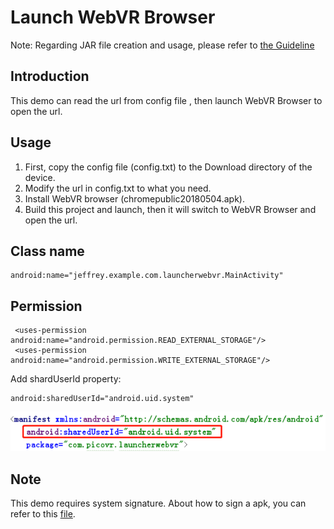 # Launch WebVR Browser 

Note: Regarding JAR file creation and usage, please refer to [the Guideline](https://github.com/PicoSupport/picoxr/blob/master/How_to_use_JAR_file_in_Unity_project_on_Pico_device.docx)

## Introduction
This demo can read the url from config file , then launch WebVR Browser to open the url.

## Usage
1. First, copy the config file (config.txt) to the Download directory of the device.
2. Modify the url in config.txt to what you need.
3. Install WebVR browser (chromepublic20180504.apk).
4. Build this project and launch, then it will switch to WebVR Browser and open the url.

## Class name
```
android:name="jeffrey.example.com.launcherwebvr.MainActivity"
```

## Permission

```
 <uses-permission android:name="android.permission.READ_EXTERNAL_STORAGE"/>
 <uses-permission android:name="android.permission.WRITE_EXTERNAL_STORAGE"/>
```

Add shardUserId property: 

```
android:sharedUserId="android.uid.system"
```

![](https://github.com/PicoSupport/LauncherWebVR/blob/master/01.png)

## Note
This demo requires system signature. About how to sign a apk, you can refer to this [file](https://github.com/PicoSupport/PicoSupport/blob/master/Customize%20Launcher%20on%20Pico%20Device.docx?raw=true).




